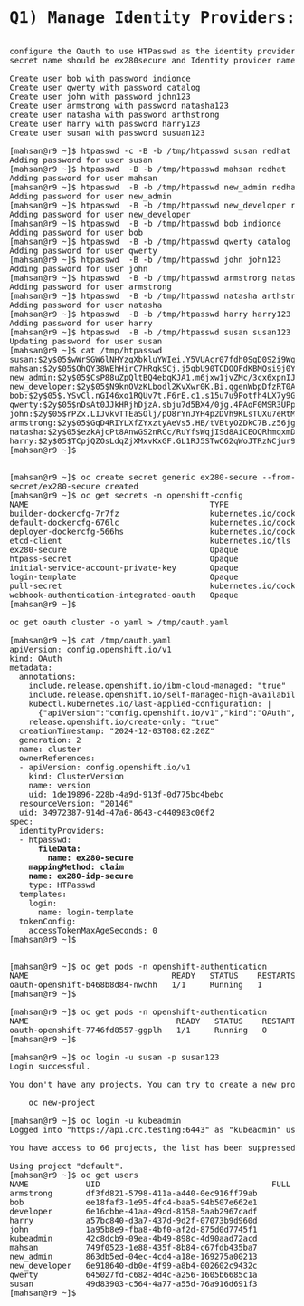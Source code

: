 <pre>
 

<h1>
Q1) Manage Identity Providers: </h1>
configure the Oauth to use HTPasswd as the identity provider
secret name should be ex280secure and Identity provider name should be ex280idpsecure

Create user bob with password indionce
Create user qwerty with password catalog
Create user john with password john123
Create user armstrong with password natasha123
create user natasha with password arthstrong
Create user harry with password harry123
Create user susan with password susuan123

[mahsan@r9 ~]$ htpasswd -c -B -b /tmp/htpasswd susan redhat
Adding password for user susan
[mahsan@r9 ~]$ htpasswd  -B -b /tmp/htpasswd mahsan redhat
Adding password for user mahsan
[mahsan@r9 ~]$ htpasswd  -B -b /tmp/htpasswd new_admin redhat
Adding password for user new_admin
[mahsan@r9 ~]$ htpasswd  -B -b /tmp/htpasswd new_developer redhat
Adding password for user new_developer
[mahsan@r9 ~]$ htpasswd  -B -b /tmp/htpasswd bob indionce
Adding password for user bob
[mahsan@r9 ~]$ htpasswd  -B -b /tmp/htpasswd qwerty catalog
Adding password for user qwerty
[mahsan@r9 ~]$ htpasswd  -B -b /tmp/htpasswd john john123
Adding password for user john
[mahsan@r9 ~]$ htpasswd  -B -b /tmp/htpasswd armstrong natasha123
Adding password for user armstrong
[mahsan@r9 ~]$ htpasswd  -B -b /tmp/htpasswd natasha arthstrong
Adding password for user natasha
[mahsan@r9 ~]$ htpasswd  -B -b /tmp/htpasswd harry harry123
Adding password for user harry
[mahsan@r9 ~]$ htpasswd  -B -b /tmp/htpasswd susan susan123
Updating password for user susan
[mahsan@r9 ~]$ cat /tmp/htpasswd
susan:$2y$05$wWrSGW6lNHYzqXbkluYWIei.Y5VUAcr07fdh0SqD0S2i9Wq5AUjry
mahsan:$2y$05$OhQY38WEhHirC7HRqkSCj.j5qbU90TCDOOFdKBMQsi9j0YUa.tUIO
new_admin:$2y$05$CsP88uZpQltBQ4ebqKJA1.m6jxw1jvZMc/3cx6xpnIJTRI2tgtVTC
new_developer:$2y$05$N9knOVzKLbodl2KvXwr0K.Bi.qgenWbpDfzRT0AXJPy1pNU/nULZO
bob:$2y$05$.YSvCl.nGI46xo1RQUv7t.F6rE.c1.s15u7u9Potfh4LX7y9GZTQS
qwerty:$2y$05$nDsAt0JJkHRjhDjzA.sbju7d5BX4/0jg.4PAoF0MSR3UPpovb/FI6
john:$2y$05$rPZx.LIJvkvTTEaSOlj/pO8rYnJYH4p2DVh9KLsTUXu7eRtM56/Ra
armstrong:$2y$05$GqD4RIYLXfZYxztyAeVs5.HB/tVBtyOZDkC7B.z56jgbVMTHF3y/G
natasha:$2y$05$ezkAjcPt8AnwGS2nRCc/RuYfsWqjISd8AiCEOQRhmqxmDgLLWLK0e
harry:$2y$05$TCpjQZOsLdqZjXMxvKxGF.GL1RJ5STwC62qWoJTRzNCjur9ej.mBW
[mahsan@r9 ~]$

 
[mahsan@r9 ~]$ oc create secret generic ex280-secure --from-file htpasswd=/tmp/htpasswd -n openshift-config
secret/ex280-secure created
[mahsan@r9 ~]$ oc get secrets -n openshift-config
NAME                                      TYPE                             DATA   AGE
builder-dockercfg-7r7fz                   kubernetes.io/dockercfg          1      119d
default-dockercfg-676lc                   kubernetes.io/dockercfg          1      119d
deployer-dockercfg-566hs                  kubernetes.io/dockercfg          1      119d
etcd-client                               kubernetes.io/tls                2      120d
ex280-secure                              Opaque                           1      15s
htpass-secret                             Opaque                           1      119d
initial-service-account-private-key       Opaque                           1      120d
login-template                            Opaque                           1      119d
pull-secret                               kubernetes.io/dockerconfigjson   1      120d
webhook-authentication-integrated-oauth   Opaque                           1      120d
[mahsan@r9 ~]$

oc get oauth cluster -o yaml > /tmp/oauth.yaml

[mahsan@r9 ~]$ cat /tmp/oauth.yaml
apiVersion: config.openshift.io/v1
kind: OAuth
metadata:
  annotations:
    include.release.openshift.io/ibm-cloud-managed: "true"
    include.release.openshift.io/self-managed-high-availability: "true"
    kubectl.kubernetes.io/last-applied-configuration: |
      {"apiVersion":"config.openshift.io/v1","kind":"OAuth","metadata":{"annotations":{},"name":"cluster"},"spec":{"identityProviders":[{"htpasswd":{"fileData":{"name":"htpass-secret"}},"mappingMethod":"claim","name":"developer","type":"HTPasswd"}],"templates":{"login":{"name":"login-template"}},"tokenConfig":{"accessTokenMaxAgeSeconds":0}}}
    release.openshift.io/create-only: "true"
  creationTimestamp: "2024-12-03T08:02:20Z"
  generation: 2
  name: cluster
  ownerReferences:
  - apiVersion: config.openshift.io/v1
    kind: ClusterVersion
    name: version
    uid: 1de19896-228b-4a9d-913f-0d775bc4bebc
  resourceVersion: "20146"
  uid: 34972387-914d-47a6-8643-c440983c06f2
spec:
  identityProviders:
  - htpasswd:
<b>      fileData:
        name: ex280-secure
    mappingMethod: claim
    name: ex280-idp-secure </b>
    type: HTPasswd
  templates:
    login:
      name: login-template
  tokenConfig:
    accessTokenMaxAgeSeconds: 0
[mahsan@r9 ~]$


[mahsan@r9 ~]$ oc get pods -n openshift-authentication
NAME                              READY   STATUS    RESTARTS   AGE
oauth-openshift-b468b8d84-nwchh   1/1     Running   1          98d
[mahsan@r9 ~]$

[mahsan@r9 ~]$ oc get pods -n openshift-authentication
NAME                               READY   STATUS    RESTARTS   AGE
oauth-openshift-7746fd8557-ggplh   1/1     Running   0          9m5s
[mahsan@r9 ~]$

[mahsan@r9 ~]$ oc login -u susan -p susan123
Login successful.

You don't have any projects. You can try to create a new project, by running

    oc new-project <projectname>

[mahsan@r9 ~]$ oc login -u kubeadmin
Logged into "https://api.crc.testing:6443" as "kubeadmin" using existing credentials.

You have access to 66 projects, the list has been suppressed. You can list all projects with 'oc projects'

Using project "default".
[mahsan@r9 ~]$ oc get users
NAME            UID                                    FULL NAME   IDENTITIES
armstrong       df3fd821-5798-411a-a440-0ec916ff79ab               ex280-idp-secure:armstrong
bob             ee18faf3-1e95-4fc4-baa5-94b507e662e1               ex280-idp-secure:bob
developer       6e16cbbe-41aa-49cd-8158-5aab2967cadf               developer:developer
harry           a57bc840-d3a7-437d-9d2f-07073b9d960d               ex280-idp-secure:harry
john            1a95b8e9-fba8-4bf0-af2d-875d0d7745f1               ex280-idp-secure:john
kubeadmin       42c8dcb9-09ea-4b49-898c-4d90aad72acd               developer:kubeadmin
mahsan          749f0523-1e88-435f-8b84-c67fdb435ba7               ex280-idp-secure:mahsan
new_admin       863db5ed-04ec-4cd4-a18e-169275a00213               ex280-idp-secure:new_admin
new_developer   6e918640-db0e-4f99-a8b4-002602c9432c               ex280-idp-secure:new_developer
qwerty          645027fd-c682-4d4c-a256-1605b6685c1a               ex280-idp-secure:qwerty
susan           49d83903-c564-4a77-a55d-76a916d691f3               ex280-idp-secure:susan
[mahsan@r9 ~]$



</pre>

